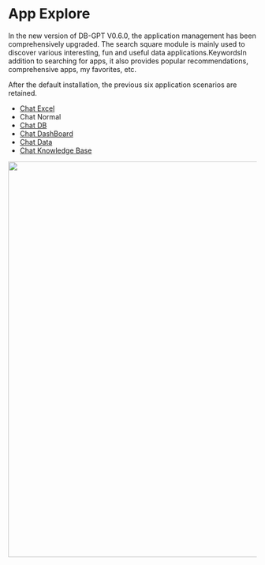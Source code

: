 # App Explore

In the new version of DB-GPT V0.6.0, the application management has been comprehensively upgraded. The search square module is mainly used to discover various interesting, fun and useful data applications.KeywordsIn addition to searching for apps, it also provides popular recommendations, comprehensive apps, my favorites, etc.

After the default installation, the previous six application scenarios are retained.

- [Chat Excel](chat_excel.md)
- Chat Normal
- [Chat DB](chat_db.md)
- [Chat DashBoard](chat_dashboard.md)
- [Chat Data](chat_data.md)
- [Chat Knowledge Base](chat_knowledge.md)


<p align="center">
  <img src={'/img/app/app_explore_v0.6.jpg'} width="800px" />
</p>